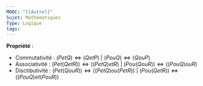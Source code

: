```yaml
---
MOOC: "[[Autre]]"
Sujet: Mathématiques
Type: Logique
tags:
---
```

**Propriété** :
- Commutativité : $(PetQ) ⇔ (QetP)$ | $(PouQ) ⇔ (QouP)$ 
- Associativité : $(Pet(QetR)) ⇔ ((PetQ)etR)$ | $(Pou(QouR)) ⇔ ((PouQ)ouR)$
- Disctibutivité : $(Pet(QouR)) ⇔ ((PetQ)ou(PetR))$ | $(Pou(QetR)) ⇔ ((PouQ)et(PouR))$